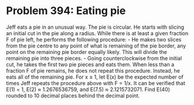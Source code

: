 # Problem 394: Eating pie
Jeff eats a pie in an unusual way. The pie is circular. He starts with
slicing an initial cut in the pie along a radius. While there is at
least a given fraction F of pie left, he performs the following
procedure: - He makes two slices from the pie centre to any point of
what is remaining of the pie border, any point on the remaining pie
border equally likely. This will divide the remaining pie into three
pieces. - Going counterclockwise from the initial cut, he takes the
first two pie pieces and eats them. When less than a fraction F of pie
remains, he does not repeat this procedure. Instead, he eats all of the
remaining pie. For x ≥ 1, let E(x) be the expected number of times Jeff
repeats the procedure above with F = 1/x. It can be verified that E(1) =
1, E(2) ≈ 1.2676536759, and E(7.5) ≈ 2.1215732071. Find E(40) rounded to
10 decimal places behind the decimal point.
